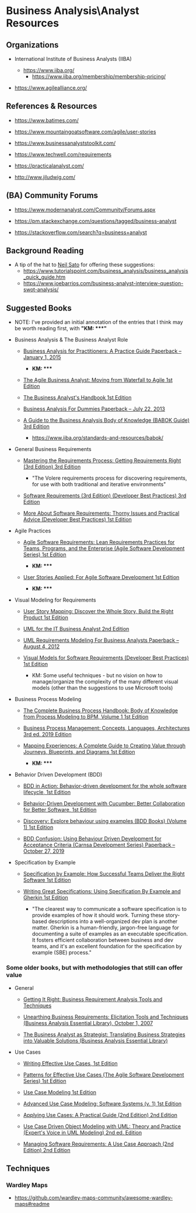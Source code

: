 
# Business Analysis\Analyst Resources 

## Organizations
- International Institute of Business Analysts (IIBA)
  + https://www.iiba.org/
    * https://www.iiba.org/membership/membership-pricing/

- https://www.agilealliance.org/


## References & Resources
- https://www.batimes.com/

- https://www.mountaingoatsoftware.com/agile/user-stories

- https://www.businessanalyststoolkit.com/

- https://www.techwell.com/requirements

- https://practicalanalyst.com/

- http://www.jiludwig.com/



## (BA) Community Forums
- https://www.modernanalyst.com/Community/Forums.aspx

- https://pm.stackexchange.com/questions/tagged/business-analyst

- https://stackoverflow.com/search?q=business+analyst


## Background Reading
- A tip of the hat to [Neil Sato](https://www.linkedin.com/in/neilsato/) for offering these suggestions:
  + https://www.tutorialspoint.com/business_analysis/business_analysis_quick_guide.htm
  + https://www.joebarrios.com/business-analyst-interview-question-swot-analysis/


## Suggested Books
- NOTE: I've provided an initial annotation of the entries that I think may be worth reading first, with __"KM: ***"__

- Business Analysis & The Business Analyst Role

  + [Business Analysis for Practitioners: A Practice Guide Paperback – January 1, 2015](https://www.amazon.com/Business-Analysis-Practitioners-Practice-Guide/dp/1628250690/)
	* __KM: ***__

  + [The Agile Business Analyst: Moving from Waterfall to Agile 1st Edition](https://www.amazon.com/Agile-Business-Analyst-Moving-Waterfall/dp/0692481850/)
  
  + [The Business Analyst's Handbook 1st Edition](https://www.amazon.com/Business-Analysts-Handbook-Howard-Podeswa/dp/1598635654/)

  + [Business Analysis For Dummies Paperback – July 22, 2013](https://www.amazon.com/Business-Analysis-Dummies-Kupe-Kupersmith/dp/1118510585/)

  + [A Guide to the Business Analysis Body of Knowledge (BABOK Guide) 3rd Edition](https://www.amazon.com/Guide-Business-Analysis-Knowledge-BABOK/dp/1927584027/)
    * https://www.iiba.org/standards-and-resources/babok/

 
- General Business Requirements
  + [Mastering the Requirements Process: Getting Requirements Right (3rd Edition) 3rd Edition](https://www.amazon.com/Mastering-Requirements-Process-Getting-Right/dp/0321815742/)
    * "The Volere requirements process for discovering requirements, for use with both traditional and iterative environments"

  + [Software Requirements (3rd Edition) (Developer Best Practices) 3rd Edition](https://www.amazon.com/Software-Requirements-Developer-Best-Practices/dp/0735679665/)

  + [More About Software Requirements: Thorny Issues and Practical Advice (Developer Best Practices) 1st Edition](https://www.amazon.com/More-About-Software-Requirements-Practical/dp/0735622671/)


- Agile Practices
  + [Agile Software Requirements: Lean Requirements Practices for Teams, Programs, and the Enterprise (Agile Software Development Series) 1st Edition](https://www.amazon.com/Agile-Software-Requirements-Enterprise-Development/dp/0321635841)
	* __KM: ***__

  + [User Stories Applied: For Agile Software Development 1st Edition](https://www.amazon.com/User-Stories-Applied-Software-Development/dp/0321205685/)
	* __KM: ***__

- Visual Modeling for Requirements
  + [User Story Mapping: Discover the Whole Story, Build the Right Product 1st Edition](https://www.amazon.com/User-Story-Mapping-Discover-Product/dp/1491904909)

  + [UML for the IT Business Analyst 2nd Edition](https://www.amazon.com/gp/product/1598638688/)
  
  + [UML Requirements Modeling For Business Analysts Paperback – August 4, 2012](https://www.amazon.com/UML-Requirements-Modeling-Business-Analysts/dp/193550424X)

  + [Visual Models for Software Requirements (Developer Best Practices) 1st Edition](https://www.amazon.com/Visual-Software-Requirements-Developer-Practices/dp/0735667721/)
    + KM: Some useful techniques - but no vision on how to manage/organize the complexity of the many different visual models (other than the suggestions to use Microsoft tools)


- Business Process Modeling
  + [The Complete Business Process Handbook: Body of Knowledge from Process Modeling to BPM, Volume 1 1st Edition](https://www.amazon.com/Complete-Business-Process-Handbook-Knowledge/dp/0127999590/)

  + [Business Process Management: Concepts, Languages, Architectures 3rd ed. 2019 Edition](https://www.amazon.com/Business-Process-Management-Languages-Architectures/dp/3662594315/)
  
  + [Mapping Experiences: A Complete Guide to Creating Value through Journeys, Blueprints, and Diagrams 1st Edition](https://www.amazon.com/Mapping-Experiences-Complete-Creating-Blueprints/dp/1491923539/)
	* __KM: ***__

- Behavior Driven Development (BDD)
  + [BDD in Action: Behavior-driven development for the whole software lifecycle, 1st Edition](https://www.amazon.com/BDD-Action-Behavior-driven-development-lifecycle/dp/161729165X)

  + [Behavior-Driven Development with Cucumber: Better Collaboration for Better Software, 1st Edition](https://www.amazon.com/Behavior-Driven-Development-Cucumber-Specification-Example/dp/0321772636)
  
  + [Discovery: Explore behaviour using examples (BDD Books) (Volume 1) 1st Edition](https://www.amazon.com/Discovery-Explore-behaviour-using-examples/dp/1983591254)

  + [BDD Confusion: Using Behaviour Driven Development for Acceptance Criteria (Carnsa Development Series) Paperback – October 27, 2019](https://www.amazon.com/BDD-Confusion-Behaviour-Development-Acceptance/dp/1700351540/)

- Specification by Example
  + [Specification by Example: How Successful Teams Deliver the Right Software 1st Edition](https://www.amazon.com/Specification-Example-Successful-Deliver-Software/dp/1617290084/)

  + [Writing Great Specifications: Using Specification By Example and Gherkin 1st Edition](https://www.amazon.com/Writing-Great-Specifications-Specification-Example/dp/1617294101/)
    * "The clearest way to communicate a software specification is to provide examples of how it should work. Turning these story-based descriptions into a well-organized dev plan is another matter. Gherkin is a human-friendly, jargon-free language for documenting a suite of examples as an executable specification. It fosters efficient collaboration between business and dev teams, and it's an excellent foundation for the specification by example (SBE) process."


### Some older books, but with methodologies that still can offer value
- General 
  + [Getting It Right: Business Requirement Analysis Tools and Techniques](https://www.amazon.com/Getting-Right-Business-Requirement-Techniques/dp/1567262112/)

  + [Unearthing Business Requirements: Elicitation Tools and Techniques (Business Analysis Essential Library), October 1, 2007](https://www.amazon.com/Unearthing-Business-Requirements-Elicitation-Techniques/dp/1567262104)

  + [The Business Analyst as Strategist: Translating Business Strategies into Valuable Solutions (Business Analysis Essential Library)](https://www.amazon.com/Business-Analyst-Strategist-Translating-Strategies/dp/1567262090/)

- Use Cases 
  + [Writing Effective Use Cases, 1st Edition](https://www.amazon.com/Writing-Effective-Cases-Alistair-Cockburn/dp/0201702258/)

  + [Patterns for Effective Use Cases (The Agile Software Development Series) 1st Edition](https://www.amazon.com/Patterns-Effective-Cases-Software-Development/dp/0201721848/)

  + [Use Case Modeling 1st Edition](https://www.amazon.com/Use-Case-Modeling-Kurt-Bittner/dp/0201709139/)

  + [Advanced Use Case Modeling: Software Systems (v. 1) 1st Edition](https://www.amazon.com/Advanced-Use-Case-Modeling-Software/dp/0201615924)

  + [Applying Use Cases: A Practical Guide (2nd Edition) 2nd Edition](https://www.amazon.com/Applying-Use-Cases-Practical-Guide/dp/0201708531/)

  + [Use Case Driven Object Modeling with UML: Theory and Practice (Expert's Voice in UML Modeling) 2nd ed. Edition](https://www.amazon.com/Use-Case-Driven-Object-Modeling/dp/1430243058/)

  + [Managing Software Requirements: A Use Case Approach (2nd Edition) 2nd Edition](https://www.amazon.com/Managing-Software-Requirements-Case-Approach/dp/032112247X/)


## Techniques

### Wardley Maps
- https://github.com/wardley-maps-community/awesome-wardley-maps#readme
